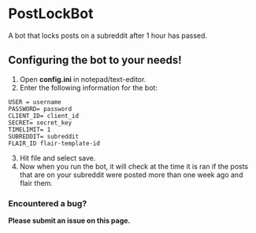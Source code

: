 # PostLockBot
 A bot that locks posts on a subreddit after 1 hour has passed.

## Configuring the bot to your needs!

1. Open **config.ini** in notepad/text-editor.
2. Enter the following information for the bot:

```
USER = username
PASSWORD= password
CLIENT_ID= client_id
SECRET= secret_key
TIMELIMIT= 1
SUBREDDIT= subreddit
FLAIR_ID flair-template-id
```

3. Hit file and select save.
4. Now when you run the bot, it will check at the time it is ran if the posts that are on your subreddit were posted more than one week ago and flair them.

### Encountered a bug?
**Please submit an issue on this page.**
